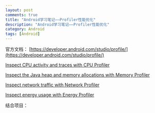 ```yaml
---
layout: post
comments: true
title: "Android学习笔记——Profiler性能优化"
description: "Android学习笔记——Profiler性能优化"
category: Android
tags: [Android]
---
```


官方文档：
[https://developer.android.com/studio/profile/](https://developer.android.com/studio/profile/)

[Inspect CPU activity and traces with CPU Profiler](https://developer.android.com/studio/profile/cpu-profiler)

[Inspect the Java heap and memory allocations with Memory Profiler](https://developer.android.com/studio/profile/memory-profiler)

[Inspect network traffic with Network Profiler](https://developer.android.com/studio/profile/network-profiler.html)

[Inspect energy usage with Energy Profiler](https://developer.android.com/studio/profile/energy-profiler.html)

结合项目：
